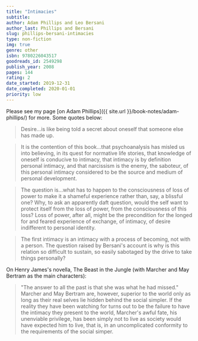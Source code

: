 ```yaml
---
title: "Intimacies"
subtitle: 
author: Adam Phillips and Leo Bersani
author_last: Phillips and Bersani
slug: phillips-bersani-intimacies
type: non-fiction
img: true
genre: other
isbn: 9780226043517
goodreads_id: 2549298
publish_year: 2008
pages: 144
rating: 2
date_started: 2019-12-31
date_completed: 2020-01-01
priority: low
---
```


Please see my page [on Adam Phillips]({{ site.url }}/book-notes/adam-phillips/) for more. Some quotes below:

> Desire...is like being told a secret about oneself that someone else has made up.

> It is the contention of this book...that psychoanalysis has misled us into believing, in its quest for normative life stories, that knowledge of oneself is conducive to intimacy, that intimacy is by definition personal intimacy, and that narcissism is the enemy, the saboteur, of this personal intimacy considered to be the source and medium of personal development.

> The question is...what has to happen to the consciousness of loss of power to make it a shameful experience rather than, say, a blissful one? Why, to ask an apparently daft question, would the self want to protect itself from the loss of power, from the consciousness of this loss? Loss of power, after all, might be the precondition for the longed for and feared experience of exchange, of intimacy, of desire indifferent to personal identity.

> The first intimacy is an intimacy with a process of becoming, not with a person. The question raised by Bersani's account is why is this relation so difficult to sustain, so easily sabotaged by the drive to take things personally?

On Henry James's novella, The Beast in the Jungle (with Marcher and May Bertram as the main characters):
> "The answer to all the past is that she was what he had missed."
> Marcher and May Bertram are, however, superior to the world only as long as their real selves lie hidden behind the social simpler. If the reality they have been watching for turns out to be the failure to have the intimacy they present to the world, Marcher's awful fate, his unenviable privilege, has been simply not to live as society would have expected him to live, that is, in an uncomplicated conformity to the requirements of the social simper.